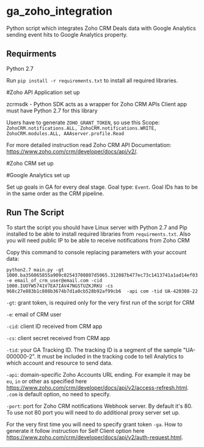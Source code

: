 # ga_zoho_integration
Python script which integrates Zoho CRM Deals data with Google Analytics 
sending event hits to Google Analytics property. 

## Requirments

Python 2.7

Run `pip install -r requirements.txt` to install all required libraries.

#Zoho API Application set up

zcrmsdk - Python SDK acts as a wrapper for Zoho CRM APIs
Client app must have Python 2.7 for this library

Users have to generate `ZOHO_GRANT_TOKEN`, so use this Scope:
`ZohoCRM.notifications.ALL, ZohoCRM.notifications.WRITE, ZohoCRM.modules.ALL, AAAserver.profile.Read`

For more detailed instruction read Zoho CRM API Documentation: https://www.zoho.com/crm/developer/docs/api/v2/.

#Zoho CRM set up


#Google Analytics set up

Set up goals in GA for every deal stage. Goal type: `Event`. Goal IDs has to be in the same order as the CRM pipeline.

## Run The Script

To start the script you should have Linux server with Python 2.7 and Pip installed to be able to install 
required libraries from `requirments.txt`. Also you will need public IP to be able to receive notifications 
from Zoho CRM
 
 Copy this command to console replacing parameters with your account data:
 
`python2.7 main.py -gt 1000.ba356065855a909c02543700807d5065.312087b477ec73c1413741a1ad14ef03 
-e email_of_crm_user@email.com -cid 1000.IUOYW5741V7EA7IAV47NGSTUZKJRKU -cs 968c27e883b1c808b3674b7d1a0cb528b92af99cb6 
-api com -tid UA-420308-22`

`-gt`: grant token, is required only for the very first run of the script for CRM

`-e`: email of CRM user

`-cid`: client ID received from CRM app 

`-cs`: client secret received from CRM app 

`-tid`: your GA Tracking ID. The tracking ID  is a segment of the sample "UA-000000-2".
It must be included in the tracking code to tell Analytics to which account and resource to send data.

`-api`: domain-specific Zoho Accounts URL ending. For example it may be `eu`, `in` or other as specified
 here https://www.zoho.com/crm/developer/docs/api/v2/access-refresh.html. `.com` is default option, no need to specify.

`-port`: port for Zoho CRM notifications Webhook server. By default it's 80. 
To use not 80 port you will need to do additional proxy server set up.

For the very first time you will need to specify grant token `-ga`. How to generate it
follow instruction for Self Client option here https://www.zoho.com/crm/developer/docs/api/v2/auth-request.html.